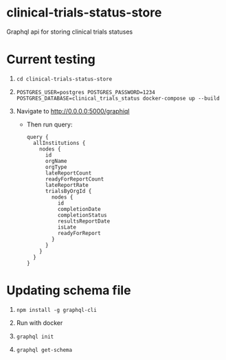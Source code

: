 # clinical-trials-status-store
Graphql api for storing clinical trials statuses

# Current testing

1) `cd clinical-trials-status-store`

2) `POSTGRES_USER=postgres POSTGRES_PASSWORD=1234 POSTGRES_DATABASE=clinical_trials_status docker-compose up --build`

3) Navigate to http://0.0.0.0:5000/graphiql
    * Then run query:
        ```
        query {
          allInstitutions {
            nodes {
              id
              orgName
              orgType
              lateReportCount
              readyForReportCount
              lateReportRate
              trialsByOrgId {
                nodes {
                  id
                  completionDate
                  completionStatus
                  resultsReportDate
                  isLate
                  readyForReport
                }
              }
            }
          }
        }
        ```
# Updating schema file

1) `npm install -g graphql-cli`

2) Run with docker

3) `graphql init`

4) `graphql get-schema`
